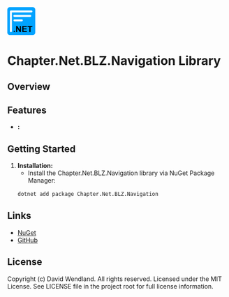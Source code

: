 <img src="https://raw.githubusercontent.com/dwndland/Chapter.Net.BLZ.Navigation/master/Icon.png" alt="logo" width="64"/>

# Chapter.Net.BLZ.Navigation Library

## Overview

## Features
- **:** 

## Getting Started

1. **Installation:**
    - Install the Chapter.Net.BLZ.Navigation library via NuGet Package Manager:
    ```bash
    dotnet add package Chapter.Net.BLZ.Navigation
    ```

## Links
* [NuGet](https://www.nuget.org/packages/Chapter.Net.BLZ.Navigation)
* [GitHub](https://github.com/dwndland/Chapter.Net.BLZ.Navigation)

## License
Copyright (c) David Wendland. All rights reserved.
Licensed under the MIT License. See LICENSE file in the project root for full license information.

